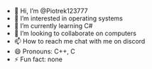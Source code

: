 - 👋 Hi, I’m @Piotrek123777
- 👀 I’m interested in operating systems
- 🌱 I’m currently learning C#
- 💞️ I’m looking to collaborate on computers
- 📫 How to reach me chat with me on discord
- 😄 Pronouns: C++, C
- ⚡ Fun fact: none

<!---
Piotrek123777/Piotrek123777 is a ✨ special ✨ repository because its `README.md` (this file) appears on your GitHub profile.
You can click the Preview link to take a look at your changes.
--->
